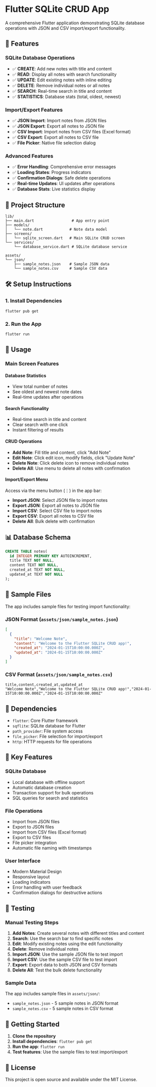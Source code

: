 # Flutter SQLite CRUD App

A comprehensive Flutter application demonstrating SQLite database operations with JSON and CSV import/export functionality.

## 🚀 Features

### **SQLite Database Operations**
- ✅ **CREATE**: Add new notes with title and content
- ✅ **READ**: Display all notes with search functionality
- ✅ **UPDATE**: Edit existing notes with inline editing
- ✅ **DELETE**: Remove individual notes or all notes
- ✅ **SEARCH**: Real-time search in title and content
- ✅ **STATISTICS**: Database stats (total, oldest, newest)

### **Import/Export Features**
- ✅ **JSON Import**: Import notes from JSON files
- ✅ **JSON Export**: Export all notes to JSON file
- ✅ **CSV Import**: Import notes from CSV files (Excel format)
- ✅ **CSV Export**: Export all notes to CSV file
- ✅ **File Picker**: Native file selection dialog

### **Advanced Features**
- ✅ **Error Handling**: Comprehensive error messages
- ✅ **Loading States**: Progress indicators
- ✅ **Confirmation Dialogs**: Safe delete operations
- ✅ **Real-time Updates**: UI updates after operations
- ✅ **Database Stats**: Live statistics display

## 📁 Project Structure

```
lib/
├── main.dart                 # App entry point
├── models/
│   └── note.dart            # Note data model
├── screens/
│   └── sqlite_screen.dart   # Main SQLite CRUD screen
└── services/
    └── database_service.dart # SQLite database service

assets/
└── json/
    ├── sample_notes.json    # Sample JSON data
    └── sample_notes.csv     # Sample CSV data
```

## 🛠️ Setup Instructions

### 1. Install Dependencies
```bash
flutter pub get
```

### 2. Run the App
```bash
flutter run
```

## 📱 Usage

### **Main Screen Features**

#### **Database Statistics**
- View total number of notes
- See oldest and newest note dates
- Real-time updates after operations

#### **Search Functionality**
- Real-time search in title and content
- Clear search with one click
- Instant filtering of results

#### **CRUD Operations**
- **Add Note**: Fill title and content, click "Add Note"
- **Edit Note**: Click edit icon, modify fields, click "Update Note"
- **Delete Note**: Click delete icon to remove individual notes
- **Delete All**: Use menu to delete all notes with confirmation

#### **Import/Export Menu**
Access via the menu button (⋮) in the app bar:
- **Import JSON**: Select JSON file to import notes
- **Export JSON**: Export all notes to JSON file
- **Import CSV**: Select CSV file to import notes
- **Export CSV**: Export all notes to CSV file
- **Delete All**: Bulk delete with confirmation

## 📊 Database Schema

```sql
CREATE TABLE notes(
  id INTEGER PRIMARY KEY AUTOINCREMENT,
  title TEXT NOT NULL,
  content TEXT NOT NULL,
  created_at TEXT NOT NULL,
  updated_at TEXT NOT NULL
);
```

## 📁 Sample Files

The app includes sample files for testing import functionality:

### **JSON Format** (`assets/json/sample_notes.json`)
```json
[
  {
    "title": "Welcome Note",
    "content": "Welcome to the Flutter SQLite CRUD app!",
    "created_at": "2024-01-15T10:00:00.000Z",
    "updated_at": "2024-01-15T10:00:00.000Z"
  }
]
```

### **CSV Format** (`assets/json/sample_notes.csv`)
```csv
title,content,created_at,updated_at
"Welcome Note","Welcome to the Flutter SQLite CRUD app!","2024-01-15T10:00:00.000Z","2024-01-15T10:00:00.000Z"
```

## 🔧 Dependencies

- `flutter`: Core Flutter framework
- `sqflite`: SQLite database for Flutter
- `path_provider`: File system access
- `file_picker`: File selection for import/export
- `http`: HTTP requests for file operations

## 🎯 Key Features

### **SQLite Database**
- Local database with offline support
- Automatic database creation
- Transaction support for bulk operations
- SQL queries for search and statistics

### **File Operations**
- Import from JSON files
- Export to JSON files
- Import from CSV files (Excel format)
- Export to CSV files
- File picker integration
- Automatic file naming with timestamps

### **User Interface**
- Modern Material Design
- Responsive layout
- Loading indicators
- Error handling with user feedback
- Confirmation dialogs for destructive actions

## 📝 Testing

### **Manual Testing Steps**
1. **Add Notes**: Create several notes with different titles and content
2. **Search**: Use the search bar to find specific notes
3. **Edit**: Modify existing notes using the edit functionality
4. **Delete**: Remove individual notes
5. **Import JSON**: Use the sample JSON file to test import
6. **Import CSV**: Use the sample CSV file to test import
7. **Export**: Export data to both JSON and CSV formats
8. **Delete All**: Test the bulk delete functionality

### **Sample Data**
The app includes sample files in `assets/json/`:
- `sample_notes.json` - 5 sample notes in JSON format
- `sample_notes.csv` - 5 sample notes in CSV format

## 🚀 Getting Started

1. **Clone the repository**
2. **Install dependencies**: `flutter pub get`
3. **Run the app**: `flutter run`
4. **Test features**: Use the sample files to test import/export

## 📝 License

This project is open source and available under the MIT License. 